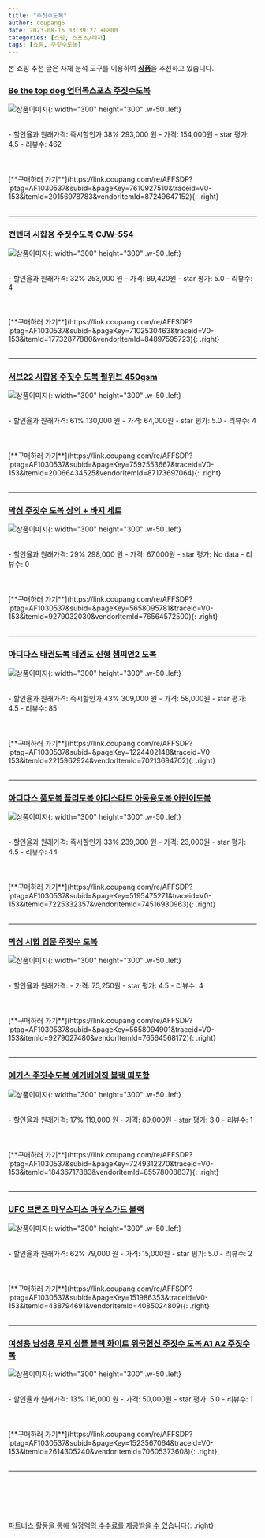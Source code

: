 ```yaml
---
title: "주짓수도복"
author: coupang6
date: 2023-08-15 03:39:27 +0800
categories: [쇼핑, 스포츠/레저]
tags: [쇼핑, 주짓수도복]
---
```


본 쇼핑 추천 글은 자체 분석 도구를 이용하여 [**상품**](https://link.coupang.com/a/bao1ui)을 추천하고 있습니다.

### [Be the top dog 언더독스포츠 주짓수도복](https://link.coupang.com/re/AFFSDP?lptag=AF1030537&subid=&pageKey=7610927510&traceid=V0-153&itemId=20156978783&vendorItemId=87249647152)

![상품이미지](https://thumbnail7.coupangcdn.com/thumbnails/remote/230x230ex/image/vendor_inventory/9b0f/4ef0f8e0866508eae4e464c13161688f802722541482767f8fe43a7cd893.png){: width="300" height="300" .w-50 .left}


<br>
- 할인율과 원래가격: 즉시할인가 38%  293,000   원
- 가격: 154,000원
- star 평가: 4.5
- 리뷰수: 462
<br>
<br>
<br>
<br>
[**구매하러 가기**](https://link.coupang.com/re/AFFSDP?lptag=AF1030537&subid=&pageKey=7610927510&traceid=V0-153&itemId=20156978783&vendorItemId=87249647152){: .right}
<br>
<br>

---

### [컨텐더 시합용 주짓수도복 CJW-554](https://link.coupang.com/re/AFFSDP?lptag=AF1030537&subid=&pageKey=7102530463&traceid=V0-153&itemId=17732877880&vendorItemId=84897595723)

![상품이미지](https://thumbnail6.coupangcdn.com/thumbnails/remote/230x230ex/image/retail/images/2023/01/31/17/9/43f85c1f-62fe-4dd3-8f62-98391dd0a693.jpg){: width="300" height="300" .w-50 .left}


<br>
- 할인율과 원래가격: 32%  253,000   원
- 가격: 89,420원
- star 평가: 5.0
- 리뷰수: 4
<br>
<br>
<br>
<br>
[**구매하러 가기**](https://link.coupang.com/re/AFFSDP?lptag=AF1030537&subid=&pageKey=7102530463&traceid=V0-153&itemId=17732877880&vendorItemId=84897595723){: .right}
<br>
<br>

---

### [서브22 시합용 주짓수 도복 펄위브 450gsm](https://link.coupang.com/re/AFFSDP?lptag=AF1030537&subid=&pageKey=7592553667&traceid=V0-153&itemId=20066434525&vendorItemId=87173697064)

![상품이미지](https://thumbnail7.coupangcdn.com/thumbnails/remote/230x230ex/image/vendor_inventory/b29a/c73a19d4294c95a83221fd953ef7ffb3fa4c4622f904ffb994a9ad0736d1.jpg){: width="300" height="300" .w-50 .left}


<br>
- 할인율과 원래가격: 61%  130,000   원
- 가격: 64,000원
- star 평가: 5.0
- 리뷰수: 4
<br>
<br>
<br>
<br>
[**구매하러 가기**](https://link.coupang.com/re/AFFSDP?lptag=AF1030537&subid=&pageKey=7592553667&traceid=V0-153&itemId=20066434525&vendorItemId=87173697064){: .right}
<br>
<br>

---

### [막심 주짓수 도복 상의 + 바지 세트](https://link.coupang.com/re/AFFSDP?lptag=AF1030537&subid=&pageKey=5658095781&traceid=V0-153&itemId=9279032030&vendorItemId=76564572500)

![상품이미지](https://thumbnail7.coupangcdn.com/thumbnails/remote/230x230ex/image/rs_quotation_api/hzdstvob/7751183ef0064d54af7ccb328cc016bc.jpg){: width="300" height="300" .w-50 .left}


<br>
- 할인율과 원래가격: 29%  298,000   원
- 가격: 67,000원
- star 평가: No data
- 리뷰수: 0
<br>
<br>
<br>
<br>
[**구매하러 가기**](https://link.coupang.com/re/AFFSDP?lptag=AF1030537&subid=&pageKey=5658095781&traceid=V0-153&itemId=9279032030&vendorItemId=76564572500){: .right}
<br>
<br>

---

### [아디다스 태권도복 태권도 신형 챔피언2 도복](https://link.coupang.com/re/AFFSDP?lptag=AF1030537&subid=&pageKey=1224402148&traceid=V0-153&itemId=2215962924&vendorItemId=70213694702)

![상품이미지](https://thumbnail9.coupangcdn.com/thumbnails/remote/230x230ex/image/vendor_inventory/9cfe/f4e67decfb96aa36b97610c31e2c593ad6f948281fbf414922aba1f1f6da.jpg){: width="300" height="300" .w-50 .left}


<br>
- 할인율과 원래가격: 즉시할인가 43%  309,000   원
- 가격: 58,000원
- star 평가: 4.5
- 리뷰수: 85
<br>
<br>
<br>
<br>
[**구매하러 가기**](https://link.coupang.com/re/AFFSDP?lptag=AF1030537&subid=&pageKey=1224402148&traceid=V0-153&itemId=2215962924&vendorItemId=70213694702){: .right}
<br>
<br>

---

### [아디다스 품도복 폴리도복 아디스타트 아동용도복 어린이도복](https://link.coupang.com/re/AFFSDP?lptag=AF1030537&subid=&pageKey=5195475271&traceid=V0-153&itemId=7225332357&vendorItemId=74516930963)

![상품이미지](https://thumbnail7.coupangcdn.com/thumbnails/remote/230x230ex/image/vendor_inventory/e320/010805ac8b55aab7acc6dd3d0b280a0b9a501c1e14f24fdff7f339745cab.jpg){: width="300" height="300" .w-50 .left}


<br>
- 할인율과 원래가격: 즉시할인가 33%  239,000   원
- 가격: 23,000원
- star 평가: 4.5
- 리뷰수: 44
<br>
<br>
<br>
<br>
[**구매하러 가기**](https://link.coupang.com/re/AFFSDP?lptag=AF1030537&subid=&pageKey=5195475271&traceid=V0-153&itemId=7225332357&vendorItemId=74516930963){: .right}
<br>
<br>

---

### [막심 시합 입문 주짓수 도복](https://link.coupang.com/re/AFFSDP?lptag=AF1030537&subid=&pageKey=5658094901&traceid=V0-153&itemId=9279027480&vendorItemId=76564568172)

![상품이미지](https://thumbnail8.coupangcdn.com/thumbnails/remote/230x230ex/image/retail/images/612902066578434-e9548603-92c3-4c9a-a02c-163e5aa40423.jpg){: width="300" height="300" .w-50 .left}


<br>
- 할인율과 원래가격: 
- 가격: 75,250원
- star 평가: 4.5
- 리뷰수: 4
<br>
<br>
<br>
<br>
[**구매하러 가기**](https://link.coupang.com/re/AFFSDP?lptag=AF1030537&subid=&pageKey=5658094901&traceid=V0-153&itemId=9279027480&vendorItemId=76564568172){: .right}
<br>
<br>

---

### [예거스 주짓수도복 예거베이직 블랙 띠포함](https://link.coupang.com/re/AFFSDP?lptag=AF1030537&subid=&pageKey=7249312270&traceid=V0-153&itemId=18436717883&vendorItemId=85578008837)

![상품이미지](https://thumbnail8.coupangcdn.com/thumbnails/remote/230x230ex/image/vendor_inventory/b33d/98e57c2dc567f93ed2082bc22194651275ae47cced106a3a55e385f7b0a2.jpg){: width="300" height="300" .w-50 .left}


<br>
- 할인율과 원래가격: 17%  119,000   원
- 가격: 89,000원
- star 평가: 3.0
- 리뷰수: 1
<br>
<br>
<br>
<br>
[**구매하러 가기**](https://link.coupang.com/re/AFFSDP?lptag=AF1030537&subid=&pageKey=7249312270&traceid=V0-153&itemId=18436717883&vendorItemId=85578008837){: .right}
<br>
<br>

---

### [UFC 브론즈 마우스피스 마우스가드 블랙](https://link.coupang.com/re/AFFSDP?lptag=AF1030537&subid=&pageKey=151986353&traceid=V0-153&itemId=438794691&vendorItemId=4085024809)

![상품이미지](https://thumbnail9.coupangcdn.com/thumbnails/remote/230x230ex/image/vendor_inventory/7fd0/c1704805b024b350e0b25cf6fdd06a0c90c9c92d183333cedb923e696663.jpg){: width="300" height="300" .w-50 .left}


<br>
- 할인율과 원래가격: 62%  79,000   원
- 가격: 15,000원
- star 평가: 5.0
- 리뷰수: 2
<br>
<br>
<br>
<br>
[**구매하러 가기**](https://link.coupang.com/re/AFFSDP?lptag=AF1030537&subid=&pageKey=151986353&traceid=V0-153&itemId=438794691&vendorItemId=4085024809){: .right}
<br>
<br>

---

### [여성용 남성용 무지 심플 블랙 화이트 위국헌신 주짓수 도복 A1 A2 주짓수복](https://link.coupang.com/re/AFFSDP?lptag=AF1030537&subid=&pageKey=1523567064&traceid=V0-153&itemId=2614305240&vendorItemId=70605373608)

![상품이미지](https://thumbnail6.coupangcdn.com/thumbnails/remote/230x230ex/image/vendor_inventory/b2c2/aac706c4cbb60ee9de580d2c3b0e12c19eb190ba5d4650ed067849f67f95.png){: width="300" height="300" .w-50 .left}


<br>
- 할인율과 원래가격: 13%  116,000   원
- 가격: 50,000원
- star 평가: 5.0
- 리뷰수: 1
<br>
<br>
<br>
<br>
[**구매하러 가기**](https://link.coupang.com/re/AFFSDP?lptag=AF1030537&subid=&pageKey=1523567064&traceid=V0-153&itemId=2614305240&vendorItemId=70605373608){: .right}
<br>
<br>

---
<br><br><br><br><br> [파트너스 활동을 통해 일정액의 수수료를 제공받을 수 있습니다](https://link.coupang.com/a/bao1ui){: .right}
